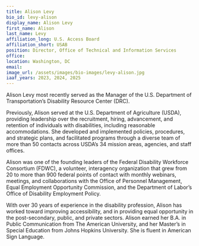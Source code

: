 ```yaml
---
title: Alison Levy
bio_id: levy-alison
display_name: Alison Levy
first_name: Alison
last_name: Levy
affiliation_long: U.S. Access Board
affiliation_short: USAB
position: Director, Office of Technical and Information Services
office: 
location: Washington, DC
email: 
image_url: /assets/images/bio-images/levy-alison.jpg
iaaf_years: 2023, 2024, 2025
---
```

Alison Levy most recently served as the Manager of the U.S. Department of Transportation’s Disability Resource Center (DRC).

Previously, Alison served at the U.S. Department of Agriculture (USDA), providing leadership over the recruitment, hiring, advancement, and retention of individuals with disabilities, including reasonable accommodations. She developed and implemented policies, procedures, and strategic plans, and facilitated programs through a diverse team of more than 50 contacts across USDA’s 34 mission areas, agencies, and staff offices.

 Alison was one of the founding leaders of the Federal Disability Workforce Consortium (FDWC), a volunteer, interagency organization that grew from 20 to more than 900 federal points of contact with monthly webinars, meetings, and collaborations with the Office of Personnel Management, Equal Employment Opportunity Commission, and the Department of Labor’s Office of Disability Employment Policy.

 With over 30 years of experience in the disability profession, Alison has worked toward improving accessibility, and in providing equal opportunity in the post-secondary, public, and private sectors. Alison earned her B.A. in Public Communication from The American University, and her Master’s in Special Education from Johns Hopkins University. She is fluent in American Sign Language.